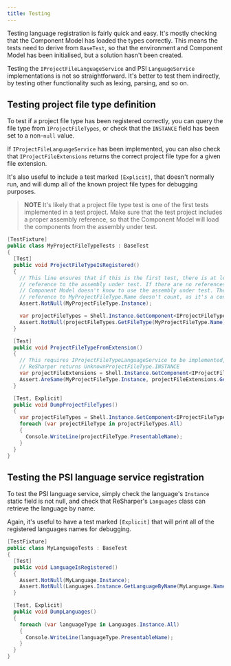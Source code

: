 ```yaml
---
title: Testing
---
```


Testing language registration is fairly quick and easy. It's mostly checking that the Component Model has loaded the types correctly. This means the tests need to derive from `BaseTest`, so that the environment and Component Model has been initialised, but a solution hasn't been created.

Testing the `IProjectFileLanguageService` and PSI `LanguageService` implementations is not so straightforward. It's better to test them indirectly, by testing other functionality such as lexing, parsing, and so on.

## Testing project file type definition

To test if a project file type has been registered correctly, you can query the file type from `IProjectFileTypes`, or check that the `INSTANCE` field has been set to a non-`null` value.

If `IProjectFileLanguageService` has been implemented, you can also check that `IProjectFileExtensions` returns the correct project file type for a given file extension.

It's also useful to include a test marked `[Explicit]`, that doesn't normally run, and will dump all of the known project file types for debugging purposes.

> **NOTE** It's likely that a project file type test is one of the first tests implemented in a test project. Make sure that the test project includes a proper assembly reference, so that the Component Model will load the components from the assembly under test.

```csharp
[TestFixture]
public class MyProjectFileTypeTests : BaseTest
{
  [Test]
  public void ProjectFileTypeIsRegistered()
  {
    // This line ensures that if this is the first test, there is at least one
    // reference to the assembly under test. If there are no references, the
    // Component Model doesn't know to use the assembly under test. The
    // reference to MyProjectFileType.Name doesn't count, as it's a const.
    Assert.NotNull(MyProjectFileType.Instance);

    var projectFileTypes = Shell.Instance.GetComponent<IProjectFileTypes>();
    Assert.NotNull(projectFileTypes.GetFileType(MyProjectFileType.Name));
  }

  [Test]
  public void ProjectFileTypeFromExtension()
  {
    // This requires IProjectFileTypeLanguageService to be implemented, otherwise
    // ReSharper returns UnknownProjectFileType.INSTANCE
    var projectFileExtensions = Shell.Instance.GetComponent<IProjectFileExtensions>();
    Assert.AreSame(MyProjectFileType.Instance, projectFileExtensions.GetFileType(MyProjectFileType.MY_EXTENSION));
  }

  [Test, Explicit]
  public void DumpProjectFileTypes()
  {
    var projectFileTypes = Shell.Instance.GetComponent<IProjectFileTypes>();
    foreach (var projectFileType in projectFileTypes.All)
    {
      Console.WriteLine(projectFileType.PresentableName);
    }
  }
}
```

## Testing the PSI language service registration

To test the PSI language service, simply check the language's `Instance` static field is not null, and check that ReSharper's `Languages` class can retrieve the language by name.

Again, it's useful to have a test marked `[Explicit]` that will print all of the registered languages names for debugging.

```csharp
[TestFixture]
public class MyLanguageTests : BaseTest
{
  [Test]
  public void LanguageIsRegistered()
  {
    Assert.NotNull(MyLanguage.Instance);
    Assert.NotNull(Languages.Instance.GetLanguageByName(MyLanguage.Name));
  }

  [Test, Explicit]
  public void DumpLanguages()
  {
    foreach (var languageType in Languages.Instance.All)
    {
      Console.WriteLine(languageType.PresentableName);
    }
  }
}
```
